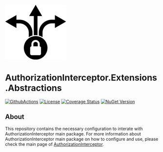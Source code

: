 ![AuthorizationInterceptor Icon](./resources/icon.png)

# AuthorizationInterceptor.Extensions.Abstractions
[![GithubActions](https://github.com/Adolfok3/AuthorizationInterceptor.Extensions.Abstractions/actions/workflows/main.yml/badge.svg)](https://github.com/Adolfok3/AuthorizationInterceptor.Extensions.Abstractions/actions)
[![License](https://img.shields.io/badge/license-MIT-green)](./LICENSE)
[![Coverage Status](https://coveralls.io/repos/github/Adolfok3/AuthorizationInterceptor.Extensions.Abstractions/badge.svg?branch=main)](https://coveralls.io/github/Adolfok3/AuthorizationInterceptor.Extensions.Abstractions?branch=main)
[![NuGet Version](https://img.shields.io/nuget/vpre/AuthorizationInterceptor.Extensions.Abstractions)](https://www.nuget.org/packages/AuthorizationInterceptor.Extensions.Abstractions)

## About
This repository contains the necessary configuration to interate with AuthorizationInterceptor main package. For more information about AuthorizationInterceptor main package on how to configure and use, please check the main page of [AuthorizationInterceptor](https://github.com/Adolfok3/AuthorizationInterceptor).

### 